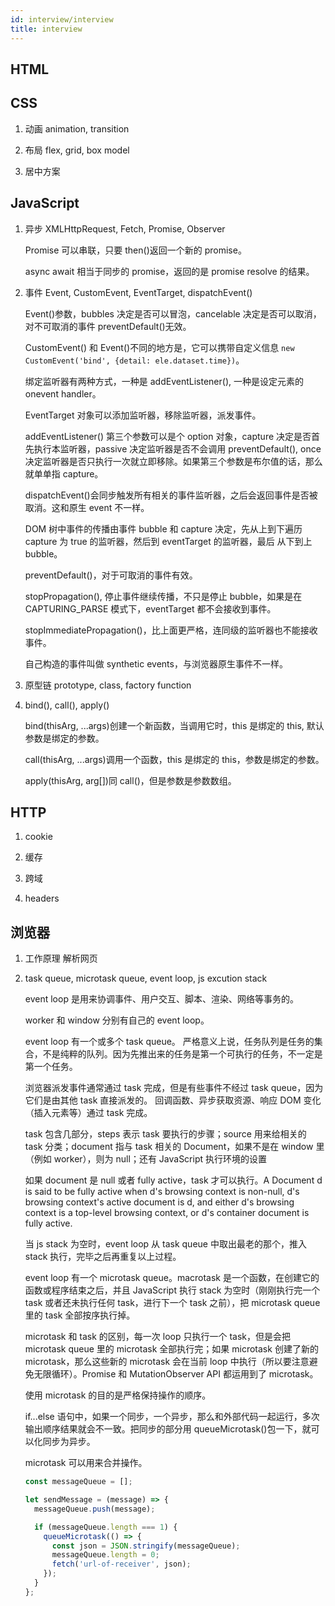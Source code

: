 ```yaml
---
id: interview/interview
title: interview
---
```


## HTML

## CSS

1. 动画 animation, transition

2. 布局 flex, grid, box model

3. 居中方案

## JavaScript

1. 异步 XMLHttpRequest, Fetch, Promise, Observer

   Promise 可以串联，只要 then()返回一个新的 promise。

   async await 相当于同步的 promise，返回的是 promise resolve 的结果。

2) 事件 Event, CustomEvent, EventTarget, dispatchEvent()

   Event()参数，bubbles 决定是否可以冒泡，cancelable 决定是否可以取消，对不可取消的事件 preventDefault()无效。

   CustomEvent() 和 Event()不同的地方是，它可以携带自定义信息 `new CustomEvent('bind', {detail: ele.dataset.time})`。

   绑定监听器有两种方式，一种是 addEventListener(), 一种是设定元素的 onevent handler。

   EventTarget 对象可以添加监听器，移除监听器，派发事件。

   addEventListener() 第三个参数可以是个 option 对象，capture 决定是否首先执行本监听器，passive 决定监听器是否不会调用 preventDefault(),
   once 决定监听器是否只执行一次就立即移除。如果第三个参数是布尔值的话，那么就单单指 capture。

   dispatchEvent()会同步触发所有相关的事件监听器，之后会返回事件是否被取消。这和原生 event 不一样。

   DOM 树中事件的传播由事件 bubble 和 capture 决定，先从上到下遍历 capture 为 true 的监听器，然后到 eventTarget 的监听器，最后
   从下到上 bubble。

   preventDefault()，对于可取消的事件有效。

   stopPropagation(), 停止事件继续传播，不只是停止 bubble，如果是在 CAPTURING_PARSE 模式下，eventTarget 都不会接收到事件。

   stopImmediatePropagation()，比上面更严格，连同级的监听器也不能接收事件。

   自己构造的事件叫做 synthetic events，与浏览器原生事件不一样。

3) 原型链 prototype, class, factory function

4) bind(), call(), apply()

   bind(thisArg, ...args)创建一个新函数，当调用它时，this 是绑定的 this, 默认参数是绑定的参数。

   call(thisArg, ...args)调用一个函数，this 是绑定的 this，参数是绑定的参数。

   apply(thisArg, arg[])同 call()，但是参数是参数数组。

## HTTP

1. cookie

2. 缓存

3. 跨域

4. headers

## 浏览器

1. 工作原理 解析网页

2. task queue, microtask queue, event loop, js excution stack

   event loop 是用来协调事件、用户交互、脚本、渲染、网络等事务的。

   worker 和 window 分别有自己的 event loop。

   event loop 有一个或多个 task queue。 严格意义上说，任务队列是任务的集合，不是纯粹的队列。因为先推出来的任务是第一个可执行的任务，不一定是第一个任务。

   浏览器派发事件通常通过 task 完成，但是有些事件不经过 task queue，因为它们是由其他 task 直接派发的。 回调函数、异步获取资源、响应 DOM 变化（插入元素等）通过 task 完成。

   task 包含几部分，steps 表示 task 要执行的步骤；source 用来给相关的 task 分类；document 指与 task 相关的 Document，如果不是在 window 里（例如 worker），则为 null；还有 JavaScript 执行环境的设置

   如果 document 是 null 或者 fully active，task 才可以执行。A Document d is said to be fully active when d's browsing context is non-null, d's browsing context's active document is d, and either d's browsing context is a top-level browsing context, or d's container document is fully active.

   当 js stack 为空时，event loop 从 task queue 中取出最老的那个，推入 stack 执行，完毕之后再重复以上过程。

   event loop 有一个 microtask queue。macrotask 是一个函数，在创建它的函数或程序结束之后，并且 JavaScript 执行 stack 为空时（刚刚执行完一个 task 或者还未执行任何 task，进行下一个 task 之前），把 microtask queue 里的 task 全部按序执行掉。

   microtask 和 task 的区别，每一次 loop 只执行一个 task，但是会把 microtask queue 里的 microtask 全部执行完；如果 microtask 创建了新的 microtask，那么这些新的 microtask 会在当前 loop 中执行（所以要注意避免无限循环）。Promise 和 MutationObserver API 都运用到了 microtask。

   使用 microtask 的目的是严格保持操作的顺序。

   if...else 语句中，如果一个同步，一个异步，那么和外部代码一起运行，多次输出顺序结果就会不一致。把同步的部分用 queueMicrotask()包一下，就可以化同步为异步。

   microtask 可以用来合并操作。

   ```javascript
   const messageQueue = [];

   let sendMessage = (message) => {
     messageQueue.push(message);

     if (messageQueue.length === 1) {
       queueMicrotask(() => {
         const json = JSON.stringify(messageQueue);
         messageQueue.length = 0;
         fetch('url-of-receiver', json);
       });
     }
   };
   ```
